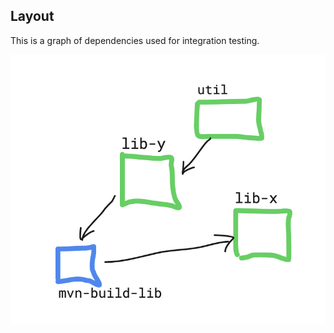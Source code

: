 
## Layout

This is a graph of dependencies used for integration testing.

![Alt text](assets/libs.png?raw=true "Title")